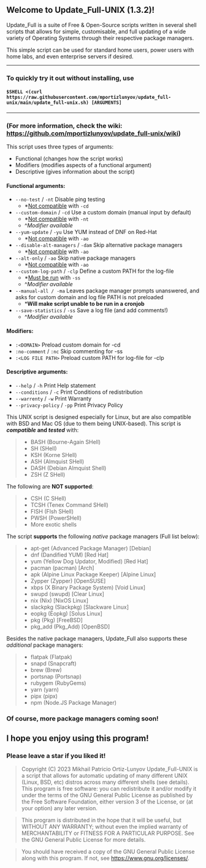 ## Welcome to Update_Full-UNIX (1.3.2)!

Update_Full is a suite of Free & Open-Source scripts written in several shell scripts that allows for simple, customisable, and full updating of a wide variety of Operating Systems through their respective package managers.

This simple script can be used for standard home users, power users with home labs, and even enterprise servers if desired.

---

### To quickly try it out without installing, use
#### `$SHELL <(curl https://raw.githubusercontent.com/mportizlunyov/update_full-unix/main/update_full-unix.sh) [ARGUMENTS]`

---

### (For more information, check the wiki: https://github.com/mportizlunyov/update_full-unix/wiki)

This script uses three types of arguments:
 - Functional (changes how the script works)
 - Modifiers (modifies aspects of a functional argument)
 - Descriptive (gives information about the script)

#### **Functional arguments:**

 - `--no-test` / `-nt` Disable ping testing
    - *<ins>Not compatible</ins> with `-cd`
 - `--custom-domain` / `-cd` Use a custom domain (manual input by default)
	- *<ins>Not compatible</ins> with `-nt`
	- ^_Modifier available_
 - `--yum-update` / `-yu` Use YUM instead of DNF on Red-Hat
	- *<ins>Not compatible</ins> with `-ao`
 - `--disable-alt-managers` / `-dam` Skip alternative package managers
	- *<ins>Not compatible</ins> with `-ao`
 - `--alt-only` / `-ao` Skip native package managers
	- *<ins>Not compatible</ins> with `-ao`
 - `--custom-log-path` / `-clp` Define a custom PATH for the log-file
	- *<ins>Must be run</ins> with `-ss`
	- ^_Modifier available_
 - `--manual-all / -ma` Leaves package manager prompts unanswered, and asks for custom domain and log file PATH is not preloaded
	- ***Will make script unable to be run in a cronjob**
 - `--save-statistics` / `-ss` Save a log file (and add comments!)
	- ^_Modifier available_

#### **Modifiers:**
 - `:<DOMAIN>`		 Preload custom domain for -cd
 - `:no-comment` / `:nc`	 Skip commenting for -ss
 - `:<LOG FILE PATH>`	 Preload custom PATH for log-file for -clp

#### **Descriptive arguments:**
 - `--help` / `-h` 		 Print Help statement
 - `--conditions` / `-c`	 Print Conditions of redistribution
 - `--warrenty` / `-w` 	 Print Warranty
 - `--privacy-policy` / `-pp`	 Print Privacy Policy

This UNIX script is designed especially for Linux, but are also compatible with BSD and Mac OS (due to them being UNIX-based).
This script is **_compatible_ and _tested_** with:
> - BASH (Bourne-Again SHell)
> - SH   (SHell)
> - KSH  (Korne SHell)
> - ASH  (Almquist SHell)
> - DASH (Debian Almquist Shell)
> - ZSH  (Z SHell)

The following are **NOT supported**:
> - CSH  (C SHell)
> - TCSH (Tenex Command SHell)
> - FISH (FIsh SHell)
> - PWSH (PowerSHell)
> - More exotic shells

 The script **supports** the following _native_ package managers (Full list below):
> - apt-get  (Advanced Package Manager)     [Debian]
> - dnf      (Dandified YUM)                [Red Hat]
> - yum      (Yellow Dog Updator, Modified) [Red Hat]
> - pacman   (pacman)                       [Arch]
> - apk      (Alpine Linux Package Keeper)  [Alpine Linux]
> - Zypper   (Zypper)                       [OpenSUSE]
> - xbps     (X Binary Package System)      [Void Linux]
> - swupd    (swupd)                        [Clear Linux]
> - nix      (Nix)                          [NixOS Linux]
> - slackpkg (Slackpkg)                     [Slackware Linux]
> - eopkg    (Eopkg)                        [Solus Linux]
> - pkg      (Pkg)                          [FreeBSD]
> - pkg_add  (Pkg_Add)                      [OpenBSD]

Besides the native package managers, Update_Full also supports these _additional_ package managers:
> - flatpak  (Flatpak)
> - snapd    (Snapcraft)
> - brew     (Brew)
> - portsnap (Portsnap)
> - rubygem  (RubyGems)
> - yarn     (yarn)
> - pipx     (pipx)
> - npm      (Node.JS Package Manager)

 ### Of course, **more package managers coming soon!**


 ## I hope you enjoy using this program!
 ### Please leave a star if you liked it!

 > Copyright (C) 2023  Mikhail Patricio Ortiz-Lunyov
 > Update_Full-UNIX is a script that allows for automatic updating of many
 > different UNIX (Linux, BSD, etc) distros across many different shells (see details).
 > This program is free software: you can redistribute it and/or modify
 > it under the terms of the GNU General Public License as published by
 > the Free Software Foundation, either version 3 of the License, or
 > (at your option) any later version.

 > This program is distributed in the hope that it will be useful,
 > but WITHOUT ANY WARRANTY; without even the implied warranty of
 > MERCHANTABILITY or FITNESS FOR A PARTICULAR PURPOSE.  See the
 > GNU General Public License for more details.
 
 > You should have received a copy of the GNU General Public License
 > along with this program.  If not, see <https://www.gnu.org/licenses/>.
